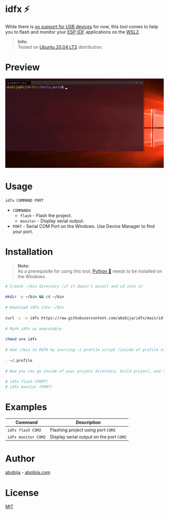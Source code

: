 # idfx :zap:

While there is [no support for USB devices](https://github.com/microsoft/WSL/issues/4322) for now, this tool comes to help you to flash and monitor your [ESP-IDF](https://github.com/espressif/esp-idf) applications on the [WSL2](https://docs.microsoft.com/en-us/windows/wsl/compare-versions).

> **Info:**<br>Tested on [Ubuntu 20.04 LTS](https://www.microsoft.com/en-us/p/ubuntu-2004-lts/9n6svws3rx71) distribution.

# Preview

![idfx preview](preview.gif)

# Usage

```sh
idfx COMMAND PORT
```

- `COMMAND`s
    - `flash` - Flash the project.
    - `monitor` - Display serial output.
- `PORT` - Serial COM Port on the Windows. Use Device Manager to find your port.

# Installation

> **Note:**<br>As a prerequisite for using this tool, [Python :snake:](https://www.python.org) needs to be installed on the Windows.

```sh
# Create ~/bin directory (if it doesn't exist) and cd into it

mkdir -p ~/bin && cd ~/bin

# Download idfx into ~/bin

curl -L -o idfx https://raw.githubusercontent.com/abobija/idfx/main/idfx

# Mark idfx as executable

chmod u+x idfx

# Add ~/bin to PATH by sourcing ~/.profile script (inside of profile script there is command that adds ~/bin to PATH only if that dir exists)

. ~/.profile

# Now you can go inside of your project directory, build project, and then execute

# idfx flash (PORT)
# idfx monitor (PORT)
```

# Examples

| Command  | Description |
| ------------- | ------------- |
| `idfx flash COM2`  | Flashing project using port `COM2` |
| `idfx monitor COM2`  | Display serial output on the port `COM2` |

# Author

[abobija](https://github.com/abobija) - [abobija.com](https://abobija.com)

# License

[MIT](LICENSE)